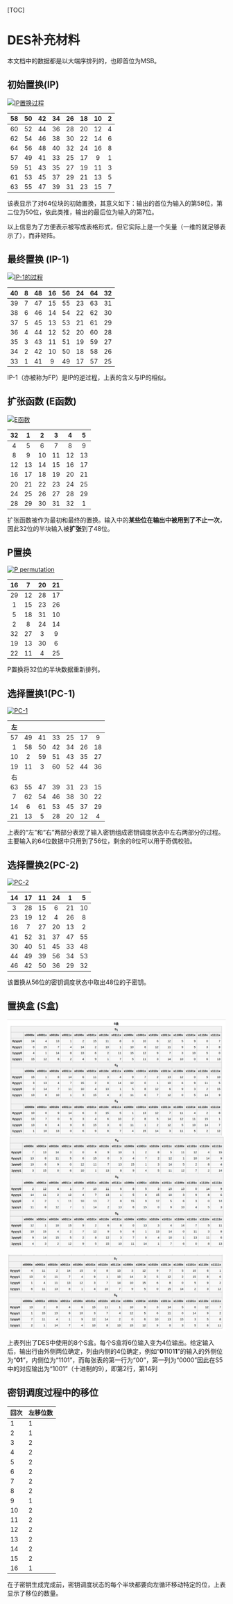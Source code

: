 [TOC]

# DES补充材料

本文档中的数据都是以大端序排列的，也即首位为MSB。

## 初始置换(IP)

[![IP置换过程](https://upload.wikimedia.org/wikipedia/commons/thumb/1/12/DES-ip.svg/400px-DES-ip.svg.png)](https://zh.wikipedia.org/wiki/File:DES-ip.svg)

|  58  |  50  |  42  |  34  |  26  |  18  |  10  |  2   |
| :--: | :--: | :--: | :--: | :--: | :--: | :--: | :--: |
|  60  |  52  |  44  |  36  |  28  |  20  |  12  |  4   |
|  62  |  54  |  46  |  38  |  30  |  22  |  14  |  6   |
|  64  |  56  |  48  |  40  |  32  |  24  |  16  |  8   |
|  57  |  49  |  41  |  33  |  25  |  17  |  9   |  1   |
|  59  |  51  |  43  |  35  |  27  |  19  |  11  |  3   |
|  61  |  53  |  45  |  37  |  29  |  21  |  13  |  5   |
|  63  |  55  |  47  |  39  |  31  |  23  |  15  |  7   |

该表显示了对64位块的初始置换，其意义如下：输出的首位为输入的第58位，第二位为50位，依此类推，输出的最后位为输入的第7位。

以上信息为了方便表示被写成表格形式，但它实际上是一个矢量（一维的就足够表示了），而非矩阵。

## 最终置换 (IP-1)

[![IP-1的过程](https://upload.wikimedia.org/wikipedia/commons/thumb/8/8f/DES-ip-1.svg/400px-DES-ip-1.svg.png)](https://zh.wikipedia.org/wiki/File:DES-ip-1.svg)

|  40  |  8   |  48  |  16  |  56  |  24  |  64  |  32  |
| :--: | :--: | :--: | :--: | :--: | :--: | :--: | :--: |
|  39  |  7   |  47  |  15  |  55  |  23  |  63  |  31  |
|  38  |  6   |  46  |  14  |  54  |  22  |  62  |  30  |
|  37  |  5   |  45  |  13  |  53  |  21  |  61  |  29  |
|  36  |  4   |  44  |  12  |  52  |  20  |  60  |  28  |
|  35  |  3   |  43  |  11  |  51  |  19  |  59  |  27  |
|  34  |  2   |  42  |  10  |  50  |  18  |  58  |  26  |
|  33  |  1   |  41  |  9   |  49  |  17  |  57  |  25  |

IP-1（亦被称为FP）是IP的逆过程，上表的含义与IP的相似。

## 扩张函数 (E函数)

[![E函数](https://upload.wikimedia.org/wikipedia/commons/thumb/4/46/DES-ee.svg/400px-DES-ee.svg.png)](https://zh.wikipedia.org/wiki/File:DES-ee.svg)

|  32  |  1   |  2   |  3   |  4   |  5   |
| :--: | :--: | :--: | :--: | :--: | :--: |
|  4   |  5   |  6   |  7   |  8   |  9   |
|  8   |  9   |  10  |  11  |  12  |  13  |
|  12  |  13  |  14  |  15  |  16  |  17  |
|  16  |  17  |  18  |  19  |  20  |  21  |
|  20  |  21  |  22  |  23  |  24  |  25  |
|  24  |  25  |  26  |  27  |  28  |  29  |
|  28  |  29  |  30  |  31  |  32  |  1   |

扩张函数被作为最初和最终的置换。输入中的**某些位在输出中被用到了不止一次**，因此32位的半块输入被**扩张**到了48位。

## P置换

[![P permutation](https://upload.wikimedia.org/wikipedia/commons/thumb/c/c4/DES-pp.svg/300px-DES-pp.svg.png)](https://zh.wikipedia.org/wiki/File:DES-pp.svg)

|  16  |  7   |  20  |  21  |
| :--: | :--: | :--: | :--: |
|  29  |  12  |  28  |  17  |
|  1   |  15  |  23  |  26  |
|  5   |  18  |  31  |  10  |
|  2   |  8   |  24  |  14  |
|  32  |  27  |  3   |  9   |
|  19  |  13  |  30  |  6   |
|  22  |  11  |  4   |  25  |

P置换将32位的半块数据重新排列。

## 选择置换1(PC-1)

[![PC-1](https://upload.wikimedia.org/wikipedia/commons/thumb/3/38/DES-pc1.svg/400px-DES-pc1.svg.png)](https://zh.wikipedia.org/wiki/File:DES-pc1.svg)

|  左   |      |      |      |      |      |      |
| :--: | :--: | :--: | :--: | :--: | :--: | :--: |
|  57  |  49  |  41  |  33  |  25  |  17  |  9   |
|  1   |  58  |  50  |  42  |  34  |  26  |  18  |
|  10  |  2   |  59  |  51  |  43  |  35  |  27  |
|  19  |  11  |  3   |  60  |  52  |  44  |  36  |
|  右   |      |      |      |      |      |      |
|  63  |  55  |  47  |  39  |  31  |  23  |  15  |
|  7   |  62  |  54  |  46  |  38  |  30  |  22  |
|  14  |  6   |  61  |  53  |  45  |  37  |  29  |
|  21  |  13  |  5   |  28  |  20  |  12  |  4   |

上表的“左”和“右”两部分表现了输入密钥组成密钥调度状态中左右两部分的过程。主要输入的64位数据中只用到了56位，剩余的8位可以用于奇偶校验。

## 选择置换2(PC-2)

[![PC-2](https://upload.wikimedia.org/wikipedia/commons/thumb/5/52/DES-pc2.svg/400px-DES-pc2.svg.png)](https://zh.wikipedia.org/wiki/File:DES-pc2.svg)

|  14  |  17  |  11  |  24  |  1   |  5   |
| :--: | :--: | :--: | :--: | :--: | :--: |
|  3   |  28  |  15  |  6   |  21  |  10  |
|  23  |  19  |  12  |  4   |  26  |  8   |
|  16  |  7   |  27  |  20  |  13  |  2   |
|  41  |  52  |  31  |  37  |  47  |  55  |
|  30  |  40  |  51  |  45  |  33  |  48  |
|  44  |  49  |  39  |  56  |  34  |  53  |
|  46  |  42  |  50  |  36  |  29  |  32  |

该置换从56位的密钥调度状态中取出48位的子密钥。

## 置换盒 (S盒)

 ![S1-S3](images/S1-S3.png)![S4-S6](images/S4-S6.png)

![S7-S8](images/S7-S8.png)

上表列出了DES中使用的8个S盒。每个S盒将6位输入变为4位输出。给定输入后，输出行由外侧两位确定，列由内侧的4位确定，例如“**0**1101**1**”的输入的外侧位为“**01**”，内侧位为“1101”，而每张表的第一行为“00”，第一列为“0000”因此在S5中的对应输出为“1001”（十进制的9），即第2行，第14列

## 密钥调度过程中的移位

| 回次   | 左移位数 |
| ---- | ---- |
| 1    | 1    |
| 2    | 1    |
| 3    | 2    |
| 4    | 2    |
| 5    | 2    |
| 6    | 2    |
| 7    | 2    |
| 8    | 2    |
| 9    | 1    |
| 10   | 2    |
| 11   | 2    |
| 12   | 2    |
| 13   | 2    |
| 14   | 2    |
| 15   | 2    |
| 16   | 1    |

在子密钥生成完成前，密钥调度状态的每个半块都要向左循环移动特定的位，上表显示了移位的数量。